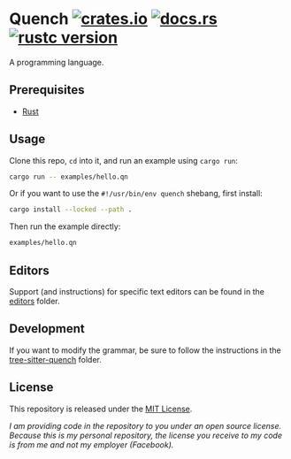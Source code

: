 # Quench [![crates.io][]][crates.io link] [![docs.rs][]][docs.rs link] [![rustc version][]][rust 1.46.0]

A programming language.

## Prerequisites

- [Rust][]

## Usage

Clone this repo, `cd` into it, and run an example using `cargo run`:

```sh
cargo run -- examples/hello.qn
```

Or if you want to use the `#!/usr/bin/env quench` shebang, first install:

```sh
cargo install --locked --path .
```

Then run the example directly:

```sh
examples/hello.qn
```

## Editors

Support (and instructions) for specific text editors can be found in the
[editors][] folder.

## Development

If you want to modify the grammar, be sure to follow the instructions in the
[tree-sitter-quench][] folder.

## License

This repository is released under the [MIT License](/LICENSE).

_I am providing code in the repository to you under an open source license.
Because this is my personal repository, the license you receive to my code is
from me and not my employer (Facebook)._

[crates.io]: https://img.shields.io/crates/v/quench
[crates.io link]: https://crates.io/crates/quench
[docs.rs]: https://docs.rs/quench/badge.svg
[docs.rs link]: https://docs.rs/quench
[editors]: /editors
[tree-sitter-quench]: /tree-sitter-quench
[rust]: https://www.rust-lang.org/tools/install
[rust 1.46.0]: https://github.com/rust-lang/rust/blob/1.46.0/RELEASES.md#language
[rustc version]: https://img.shields.io/badge/rustc-1.46+-lightgray.svg
